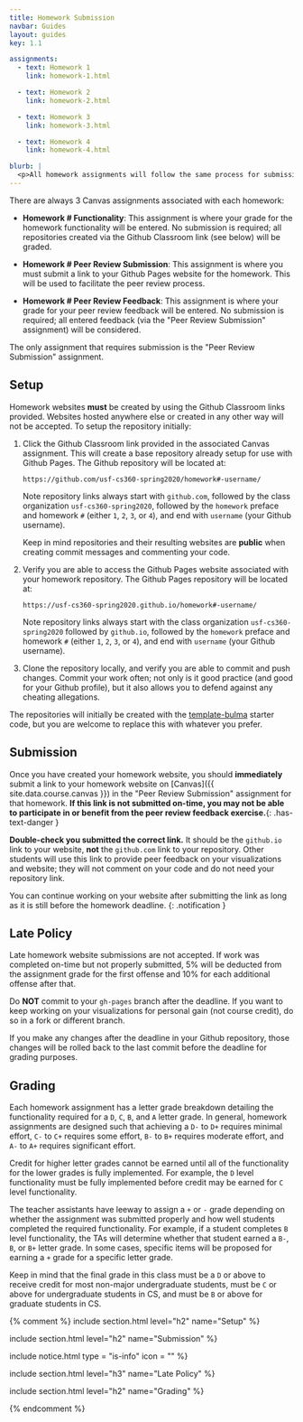 ```yaml
---
title: Homework Submission
navbar: Guides
layout: guides
key: 1.1

assignments:
  - text: Homework 1
    link: homework-1.html

  - text: Homework 2
    link: homework-2.html

  - text: Homework 3
    link: homework-3.html

  - text: Homework 4
    link: homework-4.html

blurb: |
  <p>All homework assignments will follow the same process for submission. See also the <a href="homework-feedback.html">Homework Feedback</a> guide.</p>
---
```


There are always 3 Canvas assignments associated with each homework:

  - **Homework # Functionality**: This assignment is where your grade for the homework functionality will be entered. No submission is required; all repositories created via the Github Classroom link (see below) will be graded.

  - **Homework # Peer Review Submission**: This assignment is where you must submit a link to your Github Pages website for the homework. This will be used to facilitate the peer review process.

  - **Homework # Peer Review Feedback**: This assignment is where your grade for your peer review feedback will be entered. No submission is required; all entered feedback (via the "Peer Review Submission" assignment) will be considered.

The only assignment that requires submission is the "Peer Review Submission" assignment.

## Setup

Homework websites **must** be created by using the Github Classroom links provided. Websites hosted anywhere else or created in any other way will not be accepted. To setup the repository initially:

  1. Click the Github Classroom link provided in the associated Canvas assignment. This will create a base repository already setup for use with Github Pages. The Github repository will be located at:

      ```
      https://github.com/usf-cs360-spring2020/homework#-username/
      ```

      Note repository links always start with `github.com`, followed by the class organization `usf-cs360-spring2020`, followed by the `homework` preface and homework `#` (either `1`, `2`, `3`, or `4`), and end with `username` (your Github username).

      Keep in mind repositories and their resulting websites are **public** when creating commit messages and commenting your code.

  2. Verify you are able to access the Github Pages website associated with your homework repository. The Github Pages repository will be located at:

        ```
        https://usf-cs360-spring2020.github.io/homework#-username/
        ```

        Note repository links always start with the class organization `usf-cs360-spring2020` followed by `github.io`, followed by the `homework` preface and homework `#` (either `1`, `2`, `3`, or `4`), and end with `username` (your Github username).

  3. Clone the repository locally, and verify you are able to commit and push changes. Commit your work often; not only is it good practice (and good for your Github profile), but it also allows you to defend against any cheating allegations.

The repositories will initially be created with the [template-bulma](https://github.com/usf-cs360-spring2020/template-bulma) starter code, but you are welcome to replace this with whatever you prefer.

## Submission

Once you have created your homework website, you should **immediately** submit a link to your homework website on [Canvas]({{ site.data.course.canvas }}) in the "Peer Review Submission" assignment for that homework. **If this link is not submitted on-time, you may not be able to participate in or benefit from the peer review feedback exercise.**{: .has-text-danger }

**Double-check you submitted the correct link.** It should be the `github.io` link to your website, **not** the `github.com` link to your repository. Other students will use this link to provide peer feedback on your visualizations and website; they will not comment on your code and do not need your repository link.

<i class="fas fa-info-circle"></i>
You can continue working on your website after submitting the link as long as it is still before the homework deadline.
{: .notification }

## Late Policy

Late homework website submissions are not accepted. If work was completed on-time but not properly submitted, 5% will be deducted from the assignment grade for the first offense and 10% for each additional offense after that.

Do **NOT** commit to your `gh-pages` branch after the deadline. If you want to keep working on your visualizations for personal gain (not course credit), do so in a fork or different branch.

If you make any changes after the deadline in your Github repository, those changes will be rolled back to the last commit before the deadline for grading purposes.

## Grading

Each homework assignment has a letter grade breakdown detailing the functionality required for a `D`, `C`, `B`, and `A` letter grade. In general, homework assignments are designed such that achieving a `D-` to `D+` requires minimal effort, `C-` to `C+` requires some effort, `B-` to `B+` requires moderate effort, and `A-` to `A+` requires significant effort.

Credit for higher letter grades cannot be earned until all of the functionality for the lower grades is fully implemented. For example, the `D` level functionality must be fully implemented before credit may be earned for `C` level functionality.

The teacher assistants have leeway to assign a `+` or `-` grade depending on whether the assignment was submitted properly and how well students completed the required functionality. For example, if a student completes `B` level functionality, the TAs will determine whether that student earned a `B-`, `B`, or `B+` letter grade. In some cases, specific items will be proposed for earning a `+` grade for a specific letter grade.

Keep in mind that the final grade in this class must be a `D` or above to receive credit for most non-major undergraduate students, must be `C` or above for undergraduate students in CS, and must be `B` or above for graduate students in CS.

{% comment %}
include section.html level="h2" name="Setup" %}


include section.html level="h2" name="Submission" %}




include notice.html type = "is-info" icon = "" %}

include section.html level="h3" name="Late Policy" %}


include section.html level="h2" name="Grading" %}


{% endcomment %}
